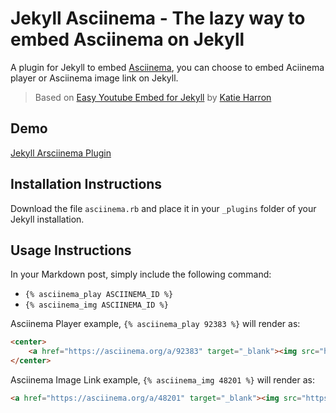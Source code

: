 Jekyll Asciinema - The lazy way to embed Asciinema on Jekyll 
==============

A plugin for Jekyll to embed [Asciinema](https://asciinema.org), you can choose to embed Aciinema player or Asciinema image link on Jekyll.

> Based on [Easy Youtube Embed for Jekyll](https://github.com/pibby/jekyll-youtube) by [Katie Harron](https://pibby.com/)

## Demo
[Jekyll Arsciinema Plugin](https://sanremember.com/2016-11-25-jekyll-asciinema-care-cepat-sematkan-asciinema-di-jekyll/)

## Installation Instructions
Download the file `asciinema.rb` and place it in your `_plugins` folder of your Jekyll installation.

## Usage Instructions
In your Markdown post, simply include the following command:

+ `{% asciinema_play ASCIINEMA_ID %}`
+ `{% asciinema_img ASCIINEMA_ID %}`

Asciinema Player example, `{% asciinema_play 92383 %}` will render as:  
```html
<center>
    <a href="https://asciinema.org/a/92383" target="_blank"><img src="https://asciinema.org/a/92383.png" width="661"/></a>
</center>
```

Asciinema Image Link example, `{% asciinema_img 48201 %}` will render as:

```html
<a href="https://asciinema.org/a/48201" target="_blank"><img src="https://asciinema.org/a/48201.png"/></a>
```
